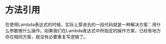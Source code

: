# 方法引用

在使用Lambda表达式的时候，实际上穿进去的一段代码就是一种解决方案：用什么参数做什么操作。如果我们在Lambda表达式中所指定的操作方案，已经有地方存在相同方案，就没有必要重复写逻辑了。